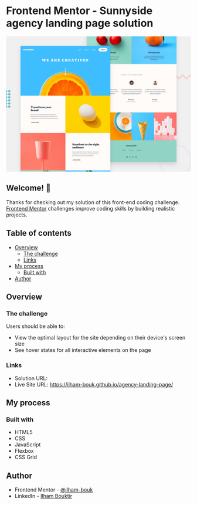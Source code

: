 # Frontend Mentor - Sunnyside agency landing page solution

![Design preview for the Sunnyside agency landing page coding challenge](design/desktop-preview.jpg)

## Welcome! 👋

Thanks for checking out my solution of this front-end coding challenge.
[Frontend Mentor](https://www.frontendmentor.io) challenges improve coding skills by building realistic projects.

## Table of contents

- [Overview](#overview)
  - [The challenge](#the-challenge)
  - [Links](#links)
- [My process](#my-process)
  - [Built with](#built-with)
- [Author](#author)

## Overview

### The challenge

Users should be able to:

- View the optimal layout for the site depending on their device's screen size
- See hover states for all interactive elements on the page

### Links

- Solution URL: 
- Live Site URL: https://ilham-bouk.github.io/agency-landing-page/

## My process

### Built with

- HTML5
- CSS
- JavaScript
- Flexbox
- CSS Grid

## Author

- Frontend Mentor - [@ilham-bouk](https://www.frontendmentor.io/profile/ilham-bouk)
- LinkedIn - [Ilham Bouktir](https://www.linkedin.com/in/ilham-bouktir-0b266b31b) 
